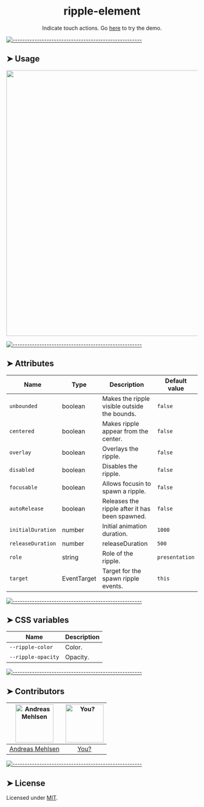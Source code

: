 <h1 align="center">ripple-element</h1>
<p align="center">Indicate touch actions. Go <a href="https://weightless.dev/demo/ripple">here</a> to try the demo.</p>


[![-----------------------------------------------------](https://raw.githubusercontent.com/andreasbm/readme/master/assets/lines/colored.png)](#usage)

## ➤ Usage

<a href="https://weightless.dev/demo/ripple" align="center">
  <img src="https://raw.githubusercontent.com/andreasbm/elements/master/screenshots/ripple-element.png?token=AF-iBfW58puayCKEgAhQxjkFbGJsFLBeks5chEq4wA%3D%3D" width="700" />
</a>


[![-----------------------------------------------------](https://raw.githubusercontent.com/andreasbm/readme/master/assets/lines/colored.png)](#attributes)

## ➤ Attributes

| Name | Type | Description | Default value |
| ------- | ------- | ------- | ------- |
| `unbounded` | boolean | Makes the ripple visible outside the bounds. | `false` |
| `centered` | boolean | Makes ripple appear from the center. | `false` |
| `overlay` | boolean | Overlays the ripple. | `false` |
| `disabled` | boolean | Disables the ripple. | `false` |
| `focusable` | boolean | Allows focusin to spawn a ripple. | `false` |
| `autoRelease` | boolean | Releases the ripple after it has been spawned. | `false` |
| `initialDuration` | number | Initial animation duration. | `1000` |
| `releaseDuration` | number | releaseDuration | `500` |
| `role` | string | Role of the ripple. | `presentation` |
| `target` | EventTarget | Target for the spawn ripple events. | `this` |


[![-----------------------------------------------------](https://raw.githubusercontent.com/andreasbm/readme/master/assets/lines/colored.png)](#css-variables)

## ➤ CSS variables

| Name | Description |
| ------- | ------- |
| `--ripple-color` | Color. |
| `--ripple-opacity` | Opacity. |


[![-----------------------------------------------------](https://raw.githubusercontent.com/andreasbm/readme/master/assets/lines/colored.png)](#contributors)

## ➤ Contributors
	
|[<img alt="Andreas Mehlsen" src="https://avatars1.githubusercontent.com/u/6267397?s=460&v=4" width="100">](https://twitter.com/andreasmehlsen) | [<img alt="You?" src="https://joeschmoe.io/api/v1/random" width="100">](https://github.com/andreasbm/weightless/blob/master/CONTRIBUTING.md)|
|:---: | :---:|
|[Andreas Mehlsen](https://twitter.com/andreasmehlsen) | [You?](https://github.com/andreasbm/weightless/blob/master/CONTRIBUTING.md)|

[![-----------------------------------------------------](https://raw.githubusercontent.com/andreasbm/readme/master/assets/lines/colored.png)](#license)

## ➤ License
	
Licensed under [MIT](https://opensource.org/licenses/MIT).